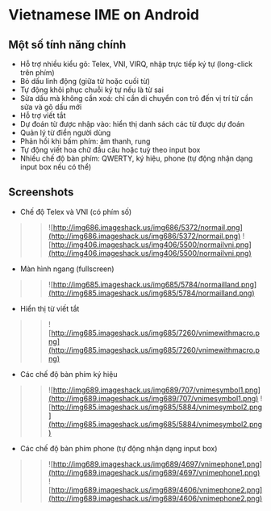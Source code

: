 # Vietnamese IME on Android #

## Một số tính năng chính ##
  * Hỗ trợ nhiều kiểu gõ: Telex, VNI, VIRQ, nhập trực tiếp ký tự (long-click trên phím)
  * Bỏ dấu linh động (giữa từ hoặc cuối từ)
  * Tự động khôi phục chuỗi ký tự nếu là từ sai
  * Sửa dấu mà không cần xoá: chỉ cần di chuyển con trỏ đến vị trí từ cần sửa và gõ dấu mới
  * Hỗ trợ viết tắt
  * Dự đoán từ được nhập vào: hiển thị danh sách các từ được dự đoán
  * Quản lý từ điển người dùng
  * Phản hồi khi bấm phím: âm thanh, rung
  * Tự động viết hoa chữ đầu câu hoặc tuỳ theo input box
  * Nhiều chế độ bàn phím: QWERTY, ký hiệu, phone (tự động nhận dạng input box nếu có thể)

## Screenshots ##
  * Chế độ Telex và VNI (có phím số)
> > ![http://img686.imageshack.us/img686/5372/normail.png](http://img686.imageshack.us/img686/5372/normail.png) ![http://img406.imageshack.us/img406/5500/normailvni.png](http://img406.imageshack.us/img406/5500/normailvni.png)
  * Màn hình ngang (fullscreen)
> > ![http://img685.imageshack.us/img685/5784/normailland.png](http://img685.imageshack.us/img685/5784/normailland.png)
  * Hiển thị từ viết tắt
> > ![http://img685.imageshack.us/img685/7260/vnimewithmacro.png](http://img685.imageshack.us/img685/7260/vnimewithmacro.png)
  * Các chế độ bàn phím ký hiệu
> > ![http://img689.imageshack.us/img689/707/vnimesymbol1.png](http://img689.imageshack.us/img689/707/vnimesymbol1.png) ![http://img685.imageshack.us/img685/5884/vnimesymbol2.png](http://img685.imageshack.us/img685/5884/vnimesymbol2.png)
  * Các chế độ bàn phím phone (tự động nhận dạng input box)
> > ![http://img689.imageshack.us/img689/4697/vnimephone1.png](http://img689.imageshack.us/img689/4697/vnimephone1.png) ![http://img689.imageshack.us/img689/4606/vnimephone2.png](http://img689.imageshack.us/img689/4606/vnimephone2.png)